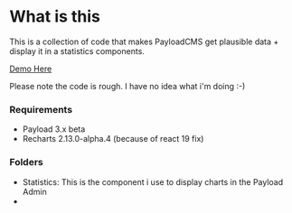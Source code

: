# What is this

This is a collection of code that makes PayloadCMS get plausible data + display it in a statistics components.

[Demo Here](https://x.com/digitalbase/status/1815491417113833974)

Please note the code is rough. I have no idea what i'm doing :-)

### Requirements

* Payload 3.x beta
* Recharts 2.13.0-alpha.4 (because of react 19 fix)

### Folders

* Statistics: This is the component i use to display charts in the Payload Admin
* 

